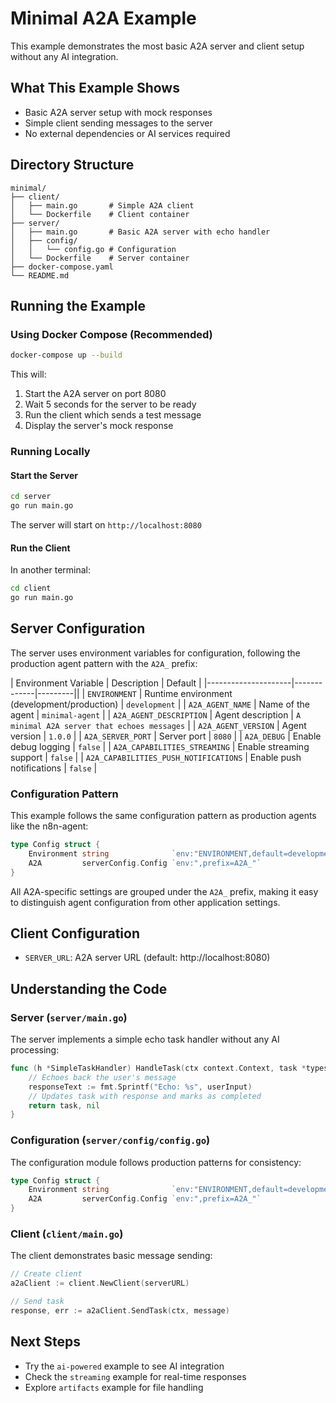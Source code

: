 # Minimal A2A Example

This example demonstrates the most basic A2A server and client setup without any AI integration.

## What This Example Shows

- Basic A2A server setup with mock responses
- Simple client sending messages to the server
- No external dependencies or AI services required

## Directory Structure

```
minimal/
├── client/
│   ├── main.go       # Simple A2A client
│   └── Dockerfile    # Client container
├── server/
│   ├── main.go       # Basic A2A server with echo handler
│   ├── config/
│   │   └── config.go # Configuration
│   └── Dockerfile    # Server container
├── docker-compose.yaml
└── README.md
```

## Running the Example

### Using Docker Compose (Recommended)

```bash
docker-compose up --build
```

This will:

1. Start the A2A server on port 8080
2. Wait 5 seconds for the server to be ready
3. Run the client which sends a test message
4. Display the server's mock response

### Running Locally

#### Start the Server

```bash
cd server
go run main.go
```

The server will start on `http://localhost:8080`

#### Run the Client

In another terminal:

```bash
cd client
go run main.go
```

## Server Configuration

The server uses environment variables for configuration, following the production agent pattern with the `A2A_` prefix:

| Environment Variable | Description | Default |
|---------------------|-------------|---------||
| `ENVIRONMENT` | Runtime environment (development/production) | `development` |
| `A2A_AGENT_NAME` | Name of the agent | `minimal-agent` |
| `A2A_AGENT_DESCRIPTION` | Agent description | `A minimal A2A server that echoes messages` |
| `A2A_AGENT_VERSION` | Agent version | `1.0.0` |
| `A2A_SERVER_PORT` | Server port | `8080` |
| `A2A_DEBUG` | Enable debug logging | `false` |
| `A2A_CAPABILITIES_STREAMING` | Enable streaming support | `false` |
| `A2A_CAPABILITIES_PUSH_NOTIFICATIONS` | Enable push notifications | `false` |

### Configuration Pattern

This example follows the same configuration pattern as production agents like the n8n-agent:

```go
type Config struct {
    Environment string              `env:"ENVIRONMENT,default=development"`
    A2A         serverConfig.Config `env:",prefix=A2A_"`
}
```

All A2A-specific settings are grouped under the `A2A_` prefix, making it easy to distinguish agent configuration from other application settings.

## Client Configuration

- `SERVER_URL`: A2A server URL (default: http://localhost:8080)

## Understanding the Code

### Server (`server/main.go`)

The server implements a simple echo task handler without any AI processing:

```go
func (h *SimpleTaskHandler) HandleTask(ctx context.Context, task *types.Task, message *types.Message) (*types.Task, error) {
    // Echoes back the user's message
    responseText := fmt.Sprintf("Echo: %s", userInput)
    // Updates task with response and marks as completed
    return task, nil
}
```

### Configuration (`server/config/config.go`)

The configuration module follows production patterns for consistency:

```go
type Config struct {
    Environment string              `env:"ENVIRONMENT,default=development"`
    A2A         serverConfig.Config `env:",prefix=A2A_"`
}
```

### Client (`client/main.go`)

The client demonstrates basic message sending:

```go
// Create client
a2aClient := client.NewClient(serverURL)

// Send task
response, err := a2aClient.SendTask(ctx, message)
```

## Next Steps

- Try the `ai-powered` example to see AI integration
- Check the `streaming` example for real-time responses
- Explore `artifacts` example for file handling
